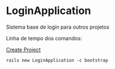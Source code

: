 # LoginApplication
Sistema base de login para outros projetos

Linha de tempo dos comandos:

[Create Project](https://github.com/MarcoAntonioMartins/LoginApplication/commit/9b3239949c398abcb93df4edb30be64d23f16e1d)
```
rails new LoginApplication -c bootstrap
```
